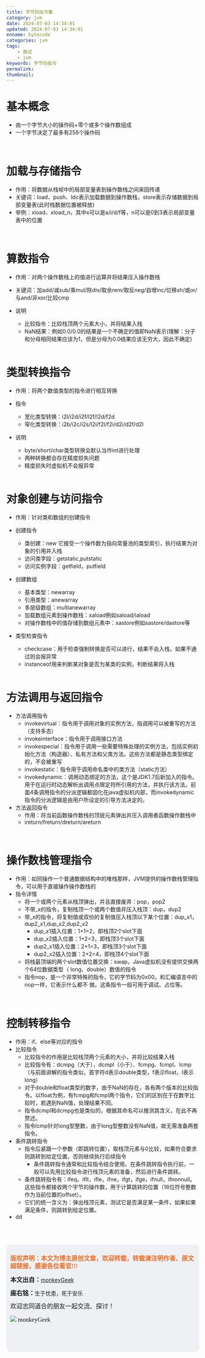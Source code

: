 ```yaml
---
title: 字节码指令集
category: jvm
date: 2024-07-03 14:34:01
updated: 2024-07-03 14:34:01
enname: bytecode
categories: jvm
tags:
	- 面试
	- jvm
keywords: 字节码指令
permalink:
thumbnail:
---
```


# 基本概念
* 由一个字节大小的操作码+零个或多个操作数组成
* 一个字节决定了最多有256个操作码<!--more-->

</br>

# 加载与存储指令
* 作用：将数据从栈帧中的局部变量表到操作数栈之间来回传递
* 关键词：load、push、ldc表示加载数据到操作数栈，store表示存储数据到局部变量表(此时栈数据位置被释放)
* 举例：xload、xload_n，其中x可以是a/i/d/f等，n可以是0到3表示局部变量表中的位置

</br>

# 算数指令
* 作用：对两个操作数栈上的值进行运算并将结果压入操作数栈
* 关键词：加add/减sub/乘mul/除div/取余rem/取反neg/自增inc/位移sh/或or/与and/非xor/比较cmp
* 说明
    * 比较指令：比较栈顶两个元素大小，并将结果入栈
    * NaN结果：例如0.0/0.0的结果是一个不确定的值即NaN表示(理解：分子和分母相同结果应该为1，但是分母为0.0结果应该无穷大，因此不确定)
    
    </br>

# 类型转换指令
* 作用：将两个数值类型的指令进行相互转换
* 指令
    * 宽化类型转换：i2l/i2d/i2f/l2f/l2d/f2d
    * 窄化类型转换：i2b/i2c/i2s/l2i/f2l/f2i/d2i/d2f/d2l
* 说明
    * byte/short/char类型转换会默认当作int进行处理
    * 两种转换都会存在精度损失问题
    * 精度损失时虚拟机不会报异常
    
    </br>

# 对象创建与访问指令
* 作用：针对类和数组的创建指令

* 创建指令
  
    * 类创建：new 它接受一个操作数为指向常量池的类型索引，执行结果为对象的引用并入栈
    * 访问类字段：getstatic,putstatic
    * 访问实例字段：getfield，putfield
    
* 创建数组
    * 基本类型：newarray
    * 引用类型：anewarray
    * 多层级数组：multianewarray
    * 加载数组元素到操作数栈：xaload例如saload/iaload
    * 对操作数栈中的值存储到数组元素中：xastore例如sastore/dastore等
    
* 类型检查指令

    * checkcase：用于检查强制转换是否可以进行，结果不会入栈，如果不通过则会报异常
    * instanceof用来判断某对象是否为某类的实例，判断结果将入栈

    </br>

# 方法调用与返回指令

- 方法调用指令
  - invokevirtual：指令用于调用对象的实例方法，指调用可以被重写的方法（支持多态）
  - invokeinterface：指令用于调用接口方法
  - invokespecial：指令用于调用一些需要特殊处理的实例方法，包括实例初始化方法（构造器）、私有方法和父类方法。这些方法都是静态类型绑定的，不会被重写
  - invokestatic：指令用于调用命名类中的类方法（static方法）
  - invokedynamic：调用动态绑定的方法，这个是JDK1.7后新加入的指令。用于在运行时动态解析出调用点限定符所引用的方法，并执行该方法。前面4条调用指令的分派逻辑都固化在java虚拟机内部，而invokedynamic指令的分派逻辑是由用户所设定的引导方法决定的。
- 方法返回指令
  - 作用：将当前函数操作数栈的顶层元素弹出并压入调用者函数操作数栈中
  - ireturn/freturn/dreturn/areturn

</br>

# 操作数栈管理指令

- 作用：如同操作一个普通数据结构中的堆栈那样，JVM提供的操作数栈管理指令，可以用于直接操作操作数栈的
- 指令详情
  - 将一个或两个元素从栈顶弹出，并且直接废弃：pop，pop2
  - 不带_x的指令，复制栈顶一个或两个数值并压入栈顶：dup，dup2
  - 带_x的指令，将复制值或双份的复制值压入栈顶以下某个位置：dup_x1，dup2_x1,dup_x2,dup2_x2
    - dup_x1插入位置：1+1=2，即栈顶2个slot下面
    - dup_x2插入位置：1+2=3，即栈顶3个slot下面
    - dup2_x1插入位置：2+1=3，即栈顶3个slot下面
    - dup2_x2插入位置：2+2=4，即栈顶4个slot下面
  - 将栈最顶端的两个slot数值位置交换：swap。Java虚拟机没有提供交换两个64位数据类型（
    long、double）数值的指令
  - 指令nop，是一个非常特殊的指令，它的字节码为0x00。和汇编语言中的nop一样，它表示什么都不
    做。这条指令一般可用于调试、占位等。

</br>

# 控制转移指令

- 作用：if、else等对应的指令
- 比较指令
  - 比较指令的作用是比较栈顶两个元素的大小，并将比较结果入栈
  - 比较指令有：dcmpg（大于），dcmpl（小于）、fcmpg、fcmpl、lcmp（与前面讲解的指令类似，首字符d表示double类型，f表示float，l表示long）
  - 对于double和float类型的数字，由于NaN的存在，各有两个版本的比较指令。以float为例，有fcmpg和fcmpl两个指令，它们的区别在于在数字比较时，若遇到NaN值，处理结果不同。
  - 指令dcmpl和dcmpg也是类似的，根据其命名可以推测其含义，在此不再赘述。
  - 指令lcmp针对long型整数，由于long型整数没有NaN值，故无需准备两套指令。
- 条件跳转指令
  - 指令后紧跟一个参数（即跳转位置），取栈顶元素与0比较，如果符合要求则跳转到给定位置，否则继续执行后续指令
    - 条件跳转指令通常和比较指令结合使用。在条件跳转指令执行前，一般可以先用比较指令进行栈顶元素的准备，然后进行条件跳转。
  - 条件跳转指令有：ifeq，iflt，ifle，ifne，ifgt，ifge，ifnull，ifnonnull。这些指令都接收两个宇节的操作数，用于计算跳转的位置（16位符号整数作为当前位置的offset）。
  - 它们的统一含义为：弹出栈顶元素，测试它是否满足某一条件，如果如果满足条件，则跳转到给定位置。
- dd





</br>

</br>

</br>

<script>
var _hmt = _hmt || [];
(function() {
  var hm = document.createElement("script");
  hm.src = "https://hm.baidu.com/hm.js?2f798e6b269c8a40f12bef25d7f1876d";
  var s = document.getElementsByTagName("script")[0]; 
  s.parentNode.insertBefore(hm, s);
})();
</script>

<div style="height:260px; background-color:rgb(238,240,244); padding:10px;border-radius:10px;">
    <p style="color:#f36c21;font:bold 16px/20px 'kaiTi';">
      版权声明：本文为博主原创文章，欢迎转载，转载请注明作者、原文超链接，感谢各位看官!!!
    </p>
    <p>
      <span style="font:bold 16px/20px 'kaiTi';">本文出自：</span><a href="https://monkeyGeek369.github.io">monkeyGeek</a> 
    </p>
    <p>
      <span style="font:bold 16px/20px 'kaiTi';">座右铭：</span><span>生于忧患，死于安乐</span> 
    </p>
    <p>
      <span style="font:16px/20px 'kaiTi';">欢迎志同道合的朋友一起交流、探讨！</span> 
    </p>
    <img style="height:auto; width:auto;flot:left;" src="../../../../image/monkey64.png" /><span style="font:16px/20px 'kaiTi';flot:left;">   monkeyGeek</span>



